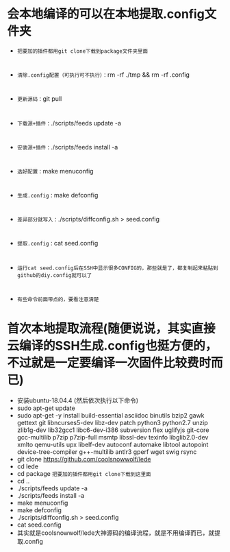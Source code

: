 # 会本地编译的可以在本地提取.config文件夹

- `把要加的插件都用git clone下载到package文件夹里面`
#
- `清除.config配置（可执行可不执行）：`rm -rf ./tmp && rm -rf .config 
#
- `更新源码：`git pull
#
- `下载源+插件：`./scripts/feeds update -a
#
- `安装源+插件：`./scripts/feeds install -a
#
- `选好配置：`make menuconfig
#
- `生成.config：`make defconfig
#
- `差异部分就写入：`./scripts/diffconfig.sh > seed.config
#
- `提取.config：`cat seed.config
#
- `运行cat seed.config后在SSH中显示很多CONFIG的，那些就是了，都复制起来粘贴到github的diy.config就可以了`
#
- `有些命令前面带点的，要看注意清楚`


#
#
#
# 首次本地提取流程(随便说说，其实直接云编译的SSH生成.config也挺方便的，不过就是一定要编译一次固件比较费时而已)
- 安装ubuntu-18.04.4 (然后依次执行以下命令)
- sudo apt-get update
- sudo apt-get -y install build-essential asciidoc binutils bzip2 gawk gettext git libncurses5-dev libz-dev patch python3 python2.7 unzip zlib1g-dev lib32gcc1 libc6-dev-i386 subversion flex uglifyjs git-core gcc-multilib p7zip p7zip-full msmtp libssl-dev texinfo libglib2.0-dev xmlto qemu-utils upx libelf-dev autoconf automake libtool autopoint device-tree-compiler g++-multilib antlr3 gperf wget swig rsync
- git clone https://github.com/coolsnowwolf/lede
- cd lede
- cd package    `把要加的插件都用git clone下载到这里面`
- cd ..
- ./scripts/feeds update -a
- ./scripts/feeds install -a
- make menuconfig
- make defconfig
- ./scripts/diffconfig.sh > seed.config
- cat seed.config
- 其实就是coolsnowwolf/lede大神源码的编译流程，就是不用编译而已，就提取.config
